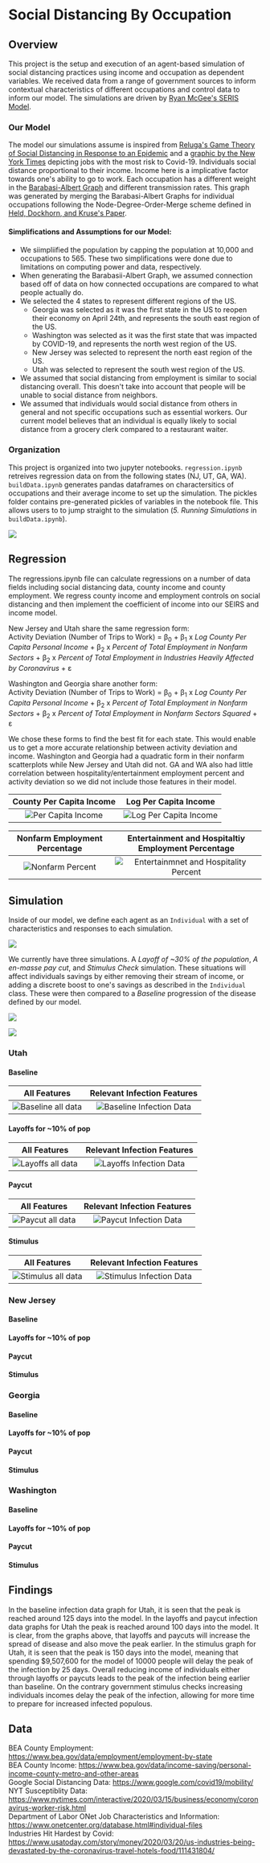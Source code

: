 # Social Distancing By Occupation

## Overview
This project is the setup and execution of an agent-based simulation of social distancing practices using income and occupation as dependent variables. We received data from a range of government sources to inform contextual characteristics of different occupations and control data to inform our model. The simulations are driven by [Ryan McGee's SERIS Model](https://github.com/ryansmcgee/seirsplus).

### Our Model
The model our simulations assume is inspired from [Reluga's Game Theory of Social Distancing in Response to an Epidemic](https://www.ncbi.nlm.nih.gov/pmc/articles/PMC2877723/) and a [graphic by the New York Times](https://www.nytimes.com/interactive/2020/03/15/business/economy/coronavirus-worker-risk.html) depicting jobs with the most risk to Covid-19. Individuals social distance proportional to their income. Income here is a implicative factor towards one's ability to go to work. Each occupation has a different weight in the [Barabasi-Albert Graph](https://en.wikipedia.org/wiki/Barab%C3%A1si%E2%80%93Albert_model) and different transmission rates. This graph was generated by merging the Barabasi-Albert Graphs for individual occupations following the Node-Degree-Order-Merge scheme defined in [Held, Dockhorn, and Kruse's Paper](https://www.researchgate.net/publication/271200973_On_Merging_and_Dividing_of_Barabasi-Albert-Graphs).


#### Simplifications and Assumptions for our Model:
- We siimpliified the population by capping the population at 10,000 and occupations to 565. These two simplifications were done due to limitations on computing power and data, respectively.
- When generating the Barabasii-Albert Graph, we assumed connection based off of data on how connected occupations are compared to what people actually do.
- We selected the 4 states to represent different regions of the US. 
	- Georgia was selected as it was the first state in the US to reopen their economy on April 24th, and represents the south east region of the US.
	- Washington was selected as it was the first state that was impacted by COVID-19, and represents the north west region of the US.
	- New Jersey was selected to represent the north east region of the US.
	- Utah was selected to represent the south west region of the US.
- We assumed that social distancing from employment is similar to social distancing overall. This doesn't take into account that people will be unable to social distance from neighbors.
- We assumed that individuals would social distance from others in general and not specific occupations such as essential workers. Our current model believes that an individual is equally likely to social distance from a grocery clerk compared to a restaurant waiter.

### Organization
This project is organized into two jupyter notebooks. `regression.ipynb` retreives regression data on from the following states (NJ, UT, GA, WA). `buildData.ipynb` generates pandas dataframes on charactersitics of occupations and their average income to set up  the simulation. The pickles folder contains pre-generated pickles of variables in the notebook file. This allows users to to jump straight to the simulation (*5. Running Simulations* in `buildData.ipynb`).   

![](images/DataDiagram.png)

## Regression
The regressions.ipynb file can calculate regressions on a number of data fields including social distancing data, county income and county employment. We regress county income and employment controls on social distancing and then implement the coefficient of income into our SEIRS and income model.

New Jersey and Utah share the same regression form:  
Activity Deviation (Number of Trips to Work) = &beta;<sub>0</sub> + &beta;<sub>1</sub> x *Log County Per Capita Personal Income*  + &beta;<sub>2</sub> x *Percent of Total Employment in Nonfarm Sectors* + &beta;<sub>2</sub> x *Percent of Total Employment in Industries Heavily Affected by Coronavirus* + &epsilon;

Washington and Georgia share another form:  
Activity Deviation (Number of Trips to Work) = &beta;<sub>0</sub> + &beta;<sub>1</sub> x *Log County Per Capita Personal Income*  + &beta;<sub>2</sub> x *Percent of Total Employment in Nonfarm Sectors* + &beta;<sub>2</sub> x *Percent of Total Employment in Nonfarm Sectors Squared*  + &epsilon;

We chose these forms to find the best fit for each state. This would enable us to get a more accurate relationship between activity deviation and income. Washington and Georgia had a quadratic form in their nonfarm scatterplots while New Jersey and Utah did not. GA and WA also had little correlation between hospitality/entertainment employment percent and activity deviation so we did not include those features in their model.

County Per Capita Income           |  Log Per Capita Income
:-------------------------:|:-------------------------:
![Per Capita Income](images/percap_income.png)  |  ![Log Per Capita Income](images/log_income.png)

Nonfarm Employment Percentage           |  Entertainment and Hospitaltiy Employment Percentage
:-------------------------:|:-------------------------:
![Nonfarm Percent](images/nonfarm.png)  |  ![Entertainmnet and Hospitality Percent](images/entHosp_pct.png)

## Simulation
Inside of our model, we define each agent as an `Individual` with a set of characteristics and responses to each simulation.

![](images/Individual.png)


We currently have three simulations. A *Layoff of ~30% of the population*, *A en-masse pay cut*, and *Stimulus Check* simulation. These situations will affect individuals savings by either removing their stream of income, or adding a discrete boost to one's savings as described in the `Individual` class. These were then compared to a *Baseline* progression of the disease defined by our model.

![](images/SEIRS.png)

![](images/Simulation.png)

### Utah

#### Baseline
All Features             |  Relevant Infection Features
:-------------------------:|:-------------------------:
![Baseline all data](images/baseline_showAll.png)  |  ![Baseline Infection Data](images/baseline_showInfected.png)

#### Layoffs for ~10% of pop
All Features             |  Relevant Infection Features
:-------------------------:|:-------------------------:
![Layoffs all data](images/layoff_showAll.png)  |  ![Layoffs Infection Data](images/layoff_showInfected.png)

#### Paycut
All Features             |  Relevant Infection Features
:-------------------------:|:-------------------------:
![Paycut all data](images/paycut_showAll.png)  |  ![Paycut Infection Data](images/paycut_showInfected.png)

#### Stimulus
All Features             |  Relevant Infection Features
:-------------------------:|:-------------------------:
![Stimulus all data](images/stimulus_showAll.png)  |  ![Stimulus Infection Data](images/stimulus_showInfected.png)

### New Jersey
#### Baseline

#### Layoffs for ~10% of pop


#### Paycut


#### Stimulus


### Georgia
#### Baseline

#### Layoffs for ~10% of pop


#### Paycut


#### Stimulus

### Washington
#### Baseline

#### Layoffs for ~10% of pop


#### Paycut


#### Stimulus

## Findings
In the baseline infection data graph for Utah, it is seen that the peak is reached around 125 days into the model. In the layoffs and paycut infection data graphs for Utah the peak is reached around 100 days into the model. It is clear, from the graphs above, that layoffs and paycuts will increase the spread of disease and also move the peak earlier. In the stimulus graph for Utah, it is seen that the peak is 150 days into the model, meaning that spending $9,507,600 for the model of 10000 people will delay the peak of the infection by 25 days. Overall reducing income of individuals either through layoffs or paycuts leads to the peak of the infection being earlier than baseline. On the contrary government stimulus checks increasing individuals incomes delay the peak of the infection, allowing for more time to prepare for increased infected populous.

## Data
BEA County Employment: https://www.bea.gov/data/employment/employment-by-state<br/>
BEA County Income: https://www.bea.gov/data/income-saving/personal-income-county-metro-and-other-areas  \
Google Social Distancing Data: https://www.google.com/covid19/mobility/  \
NYT Susceptiblity Data: https://www.nytimes.com/interactive/2020/03/15/business/economy/coronavirus-worker-risk.html  \
Department of Labor ONet Job Characteristics and Information: https://www.onetcenter.org/database.html#individual-files<br/>
Industries Hit Hardest by Covid: https://www.usatoday.com/story/money/2020/03/20/us-industries-being-devastated-by-the-coronavirus-travel-hotels-food/111431804/
